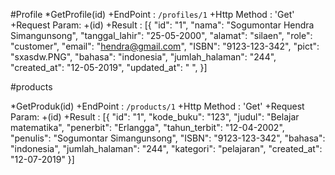 #Profile
*GetProfile(id)
+EndPoint : ``/profiles/1``
+Http Method  : 'Get'
+Request Param: +(id)
+Result : [{
	 "id": "1",
     "nama": "Sogumontar Hendra Simangunsong",
     "tanggal_lahir": "25-05-2000",
     "alamat": "silaen",
     "role": "customer",
     "email": "hendra@gmail.com",
     "ISBN": "9123-123-342",
     "pict": "sxasdw.PNG",
     "bahasa": "indonesia",
     "jumlah_halaman": "244",
     "created_at": "12-05-2019",
     "updated_at": " ",
}] 

#products

*GetProduk(id)
+EndPoint : ``/products/1``
+Http Method  : 'Get'
+Request Param: +(id)
+Result : [{
	 "id": "1",
     "kode_buku": "123",
     "judul": "Belajar matematika",
     "penerbit": "Erlangga",
     "tahun_terbit": "12-04-2002",
     "penulis": "Sogumontar Simangunsong",
     "ISBN": "9123-123-342",
     "bahasa": "indonesia",
     "jumlah_halaman": "244",
     "kategori": "pelajaran",
     "created_at": "12-07-2019"
}] 